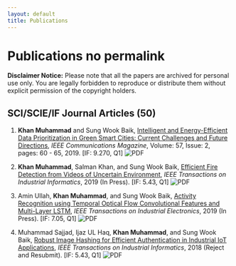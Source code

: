 ```yaml
---
layout: default
title: Publications
---
```


# Publications no permalink

**Disclaimer Notice:** Please note that all the papers are archived for personal use only. You are legally forbidden to reproduce or distribute them without explicit permission of the copyright holders.

## SCI/SCIE/IF Journal Articles (50)

1. **Khan Muhammad** and Sung Wook Baik, [Intelligent and Energy-Efficient Data Prioritization in Green Smart Cities: Current Challenges and Future Directions](https://link-to-paper1.com), *IEEE Communications Magazine*, Volume: 57, Issue: 2, pages: 60 - 65, 2019. [IF: 9.270, Q1]
   ![PDF](https://upload.wikimedia.org/wikipedia/commons/8/87/PDF_file_icon.svg)

2. **Khan Muhammad**, Salman Khan, and Sung Wook Baik, [Efficient Fire Detection from Videos of Uncertain Environment](https://link-to-paper2.com), *IEEE Transactions on Industrial Informatics*, 2019 (In Press). [IF: 5.43, Q1]
   ![PDF](https://upload.wikimedia.org/wikipedia/commons/8/87/PDF_file_icon.svg)

3. Amin Ullah, **Khan Muhammad**, and Sung Wook Baik, [Activity Recognition using Temporal Optical Flow Convolutional Features and Multi-Layer LSTM](https://link-to-paper3.com), *IEEE Transactions on Industrial Electronics*, 2019 (In Press). [IF: 7.05, Q1]
   ![PDF](https://upload.wikimedia.org/wikipedia/commons/8/87/PDF_file_icon.svg)

4. Muhammad Sajjad, Ijaz UL Haq, **Khan Muhammad**, and Sung Wook Baik, [Robust Image Hashing for Efficient Authentication in Industrial IoT Applications](https://link-to-paper4.com), *IEEE Transactions on Industrial Informatics*, 2018 (Reject and Resubmit). [IF: 5.43, Q1]
   ![PDF](https://upload.wikimedia.org/wikipedia/commons/8/87/PDF_file_icon.svg)

<!-- Add more publications as needed -->

<style>
  .publications {
    margin-bottom: 20px;
    padding-left: 10px;
    border-left: 5px solid #6c757d;
  }

  .pdf-icon {
    width: 20px;
    height: 20px;
    vertical-align: middle;
    margin-left: 5px;
  }
</style>
